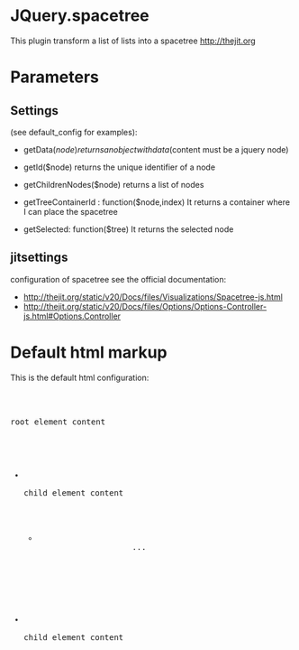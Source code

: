 JQuery.spacetree
================

This plugin transform a list of lists into a spacetree http://thejit.org

Parameters
==========

Settings
--------

(see default_config for examples):

- getData($node)
returns an object with data ($content must be a jquery node)

- getId($node)
returns the unique identifier of a node

- getChildrenNodes($node)
returns a list of nodes

- getTreeContainerId : function($node,index)
It returns a container where I can place the spacetree

- getSelected: function($tree)
It returns the selected node


jitsettings
-----------
configuration of spacetree
see the official documentation:

- http://thejit.org/static/v20/Docs/files/Visualizations/Spacetree-js.html
- http://thejit.org/static/v20/Docs/files/Options/Options-Controller-js.html#Options.Controller


Default html markup
===================

This is the default html configuration:

<pre>

<div id="tree">
    <div id="root">root element content</div>
    <ul>
        <li>
            <div id="child1">child element content</div>
            <ul>
                <li>
                    ...
                </li>
            </ul>
        </li>
        <li>
            <div id="child2" class="selected">child element content</div>
        </li>
    </ul>
</div>

</pre>
